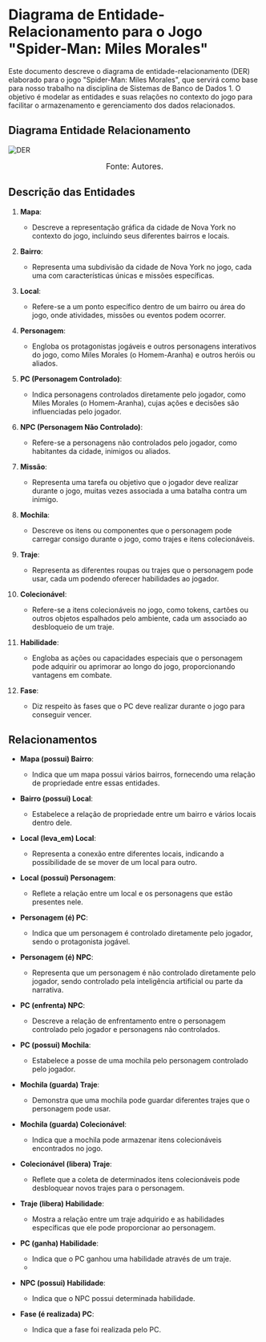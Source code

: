 # Diagrama de Entidade-Relacionamento para o Jogo "Spider-Man: Miles Morales"
Este documento descreve o diagrama de entidade-relacionamento (DER) elaborado para o jogo "Spider-Man: Miles Morales", que servirá como base para nosso trabalho na disciplina de Sistemas de Banco de Dados 1. O objetivo é modelar as entidades e suas relações no contexto do jogo para facilitar o armazenamento e gerenciamento dos dados relacionados.

## Diagrama Entidade Relacionamento
![DER](https://github.com/SBD1/2023.2-Spider-Man-Miles-Morales/blob/main/docs/imagens/DER_SPIDER-MAN_V1.png?raw=true)
<font size="3"><p style="text-align: center">Fonte: Autores.</p></font>

## Descrição das Entidades

1. **Mapa**:
   - Descreve a representação gráfica da cidade de Nova York no contexto do jogo, incluindo seus diferentes bairros e locais.

2. **Bairro**:
   - Representa uma subdivisão da cidade de Nova York no jogo, cada uma com características únicas e missões específicas.

3. **Local**:
   - Refere-se a um ponto específico dentro de um bairro ou área do jogo, onde atividades, missões ou eventos podem ocorrer.

4. **Personagem**:
   - Engloba os protagonistas jogáveis e outros personagens interativos do jogo, como Miles Morales (o Homem-Aranha) e outros heróis ou aliados.

5. **PC (Personagem Controlado)**:
   - Indica personagens controlados diretamente pelo jogador, como Miles Morales (o Homem-Aranha), cujas ações e decisões são influenciadas pelo jogador.

6. **NPC (Personagem Não Controlado)**:
   - Refere-se a personagens não controlados pelo jogador, como habitantes da cidade, inimigos ou aliados.

7. **Missão**:
   - Representa uma tarefa ou objetivo que o jogador deve realizar durante o jogo, muitas vezes associada a uma batalha contra um inimigo.

8. **Mochila**:
   - Descreve os itens ou componentes que o personagem pode carregar consigo durante o jogo, como trajes e itens colecionáveis.

9. **Traje**:
   - Representa as diferentes roupas ou trajes que o personagem pode usar, cada um podendo oferecer habilidades ao jogador.

10. **Colecionável**:
    - Refere-se a itens colecionáveis no jogo, como tokens, cartões ou outros objetos espalhados pelo ambiente, cada um associado ao desbloqueio de um traje.

11. **Habilidade**:
    - Engloba as ações ou capacidades especiais que o personagem pode adquirir ou aprimorar ao longo do jogo, proporcionando vantagens em combate.

12. **Fase**:
    - Diz respeito às fases que o PC deve realizar durante o jogo para conseguir vencer.

## Relacionamentos

- **Mapa (possui) Bairro**:
  - Indica que um mapa possui vários bairros, fornecendo uma relação de propriedade entre essas entidades.

- **Bairro (possui) Local**:
  - Estabelece a relação de propriedade entre um bairro e vários locais dentro dele.

- **Local (leva_em) Local**:
  - Representa a conexão entre diferentes locais, indicando a possibilidade de se mover de um local para outro.

- **Local (possui) Personagem**:
  - Reflete a relação entre um local e os personagens que estão presentes nele.

- **Personagem (é) PC**:
  - Indica que um personagem é controlado diretamente pelo jogador, sendo o protagonista jogável.

- **Personagem (é) NPC**:
  - Representa que um personagem é não controlado diretamente pelo jogador, sendo controlado pela inteligência artificial ou parte da narrativa.

- **PC (enfrenta) NPC**:
  - Descreve a relação de enfrentamento entre o personagem controlado pelo jogador e personagens não controlados.

- **PC (possui) Mochila**:
  - Estabelece a posse de uma mochila pelo personagem controlado pelo jogador.

- **Mochila (guarda) Traje**:
  - Demonstra que uma mochila pode guardar diferentes trajes que o personagem pode usar.

- **Mochila (guarda) Colecionável**:
  - Indica que a mochila pode armazenar itens colecionáveis encontrados no jogo.

- **Colecionável (libera) Traje**:
  - Reflete que a coleta de determinados itens colecionáveis pode desbloquear novos trajes para o personagem.

- **Traje (libera) Habilidade**:
  - Mostra a relação entre um traje adquirido e as habilidades específicas que ele pode proporcionar ao personagem.

- **PC (ganha) Habilidade**:
  - Indica que o PC ganhou uma habilidade através de um traje.
  - 
- **NPC (possui) Habilidade**:
  - Indica que o NPC possui determinada habilidade.
 
- **Fase (é realizada) PC**:
  - Indica que a fase foi realizada pelo PC.
    

    

